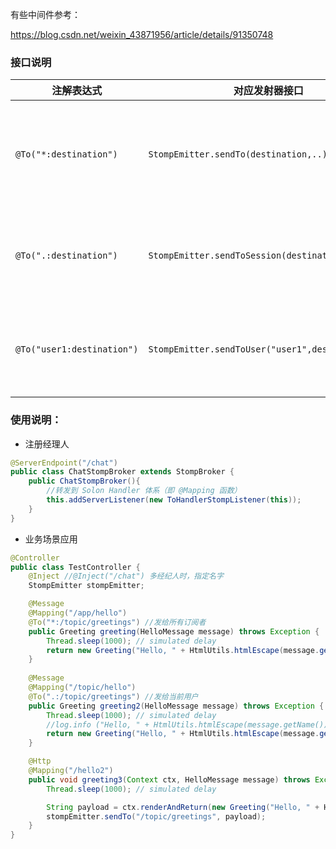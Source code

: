 有些中间件参考：

https://blog.csdn.net/weixin_43871956/article/details/91350748


### 接口说明

| 注解表达式                      | 对应发射器接口                                           |         |
|----------------------------|---------------------------------------------------|---------|
| `@To("*:destination")`     | `StompEmitter.sendTo(destination,..)`             | 发给所有订阅者 |
| `@To(".:destination")`     | `StompEmitter.sendToSession(destination,..)`      | 发给当前用户  |
| `@To("user1:destination")` | `StompEmitter.sendToUser("user1",destination,..)` | 发给特定用户  |



### 使用说明：

* 注册经理人

```java
@ServerEndpoint("/chat")
public class ChatStompBroker extends StompBroker {
    public ChatStompBroker(){
        //转发到 Solon Handler 体系（即 @Mapping 函数）
        this.addServerListener(new ToHandlerStompListener(this));
    }
}
```

* 业务场景应用

```java
@Controller
public class TestController {
    @Inject //@Inject("/chat") 多经纪人时，指定名字
    StompEmitter stompEmitter;

    @Message
    @Mapping("/app/hello")
    @To("*:/topic/greetings") //发给所有订阅者
    public Greeting greeting(HelloMessage message) throws Exception {
        Thread.sleep(1000); // simulated delay
        return new Greeting("Hello, " + HtmlUtils.htmlEscape(message.getName()) + "!");
    }
    
    @Message
    @Mapping("/topic/hello")
    @To(".:/topic/greetings") //发给当前用户
    public Greeting greeting2(HelloMessage message) throws Exception {
        Thread.sleep(1000); // simulated delay
        //log.info ("Hello, " + HtmlUtils.htmlEscape(message.getName()) + "!");
        return new Greeting("Hello, " + HtmlUtils.htmlEscape(message.getName()) + "!");
    }

    @Http
    @Mapping("/hello2")
    public void greeting3(Context ctx, HelloMessage message) throws Exception {
        Thread.sleep(1000); // simulated delay

        String payload = ctx.renderAndReturn(new Greeting("Hello, " + HtmlUtils.htmlEscape(message.getName()) + "!"));
        stompEmitter.sendTo("/topic/greetings", payload);
    }
}
```
